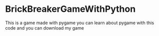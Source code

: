 # BrickBreakerGameWithPython
This is a game made with pygame you can learn about pygame with this code and you can download my game
